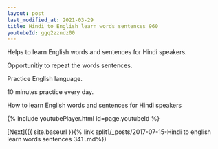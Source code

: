 ```yaml
---
layout: post
last_modified_at: 2021-03-29
title: Hindi to English learn words sentences 960 
youtubeId: ggq2zzndz00
---
```

 
 
Helps to learn English words and sentences for Hindi speakers.

Opportunitiy to repeat the words sentences. 

Practice English language. 
 
10 minutes practice every day. 
 
How to learn English words and sentences for Hindi speakers 
 
{% include youtubePlayer.html id=page.youtubeId %}
 
 
[Next]({{ site.baseurl }}{% link  split1/_posts/2017-07-15-Hindi to english learn words sentences 341 .md%})
 
